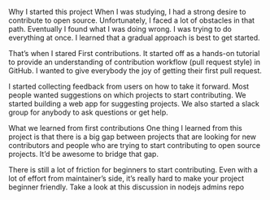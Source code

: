 Why I started this project
When I was studying, I had a strong desire to contribute to open source. Unfortunately, I faced a lot of obstacles in that path. Eventually I found what I was doing wrong. I was trying to do everything at once. I learned that a gradual approach is best to get started.

That’s when I stared First contributions. It started off as a hands-on tutorial to provide an understanding of contribution workflow (pull request style) in GitHub. I wanted to give everybody the joy of getting their first pull request.

I started collecting feedback from users on how to take it forward. Most people wanted suggestions on which projects to start contributing. We started building a web app for suggesting projects. We also started a slack group for anybody to ask questions or get help.

What we learned from first contributions
One thing I learned from this project is that there is a big gap between projects that are looking for new contributors and people who are trying to start contributing to open source projects. It’d be awesome to bridge that gap.

There is still a lot of friction for beginners to start contributing. Even with a lot of effort from maintainer’s side, it’s really hard to make your project beginner friendly. Take a look at this discussion in nodejs admins repo
